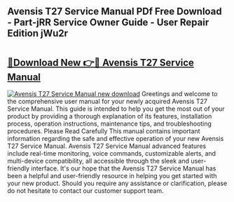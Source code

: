 ## Avensis T27 Service Manual PDf Free Download - Part-jRR Service Owner Guide - User Repair Edition jWu2r

# <h2><a href="http://bc57310.oget.top/?id=Avensis+T27+Service+Manual">🔗Download New 👉🔴 Avensis T27 Service Manual</a></h2>

[![Avensis T27 Service Manual new download](https://i.imgur.com/5g1atiW.png)](http://bc57310.oget.top/?id=Avensis+T27+Service+Manual)
Greetings and welcome to the comprehensive user manual for your newly acquired Avensis T27 Service Manual. This guide is intended to help you get the most out of your product by providing a thorough explanation of its features, installation process, operation instructions, maintenance tips, and troubleshooting procedures. Please Read Carefully This manual contains important information regarding the safe and effective operation of your new Avensis T27 Service Manual. Avensis T27 Service Manual advanced features include real-time monitoring, voice commands, customizable alerts, and multi-device compatibility, all accessible through the sleek and user-friendly interface. It's our hope that the Avensis T27 Service Manual has been a helpful and user-friendly resource in helping you get started with your new product. Should you require any assistance or clarification, please do not hesitate to contact our customer support team.

